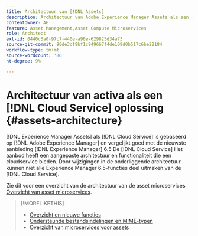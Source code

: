 ```yaml
---
title: Architectuur van [!DNL Assets]
description: Architectuur van Adobe Experience Manager Assets als een [!DNL Cloud Service]
contentOwner: AG
feature: Asset Management,Asset Compute Microservices
role: Architect
exl-id: 0440c6a0-97c7-440e-a96e-629825d34a73
source-git-commit: 90de3cf9bf1c949667f4de109d0b517c6be22184
workflow-type: tm+mt
source-wordcount: '86'
ht-degree: 9%

---
```


# Architectuur van activa als een [!DNL Cloud Service] oplossing {#assets-architecture}

[!DNL Experience Manager Assets] als [!DNL Cloud Service] is gebaseerd op [!DNL Adobe Experience Manager] en vergelijkt goed met de nieuwste aanbieding [!DNL Experience Manager] 6.5 De [!DNL Cloud Service] Het aanbod heeft een aangepaste architectuur en functionaliteit die een cloudservice bieden. Door wijzigingen in de onderliggende architectuur kunnen niet alle Experience Manager 6.5-functies deel uitmaken van de [!DNL Cloud Service].

Zie dit voor een overzicht van de architectuur van de asset microservices [Overzicht van asset microservices](asset-microservices-overview.md#asset-microservices-architecture).

>[!MORELIKETHIS]
>
>* [Overzicht en nieuwe functies](/help/assets/overview.md)
>* [Ondersteunde bestandsindelingen en MIME-typen](file-format-support.md)
>* [Overzicht van microservices voor assets](asset-microservices-overview.md)

